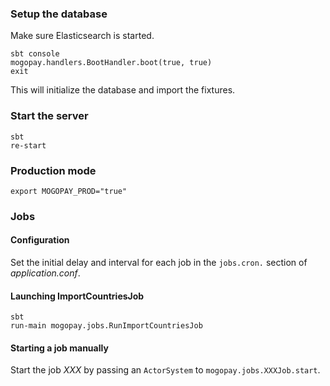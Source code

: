 ### Setup the database
Make sure Elasticsearch is started.

    sbt console
    mogopay.handlers.BootHandler.boot(true, true)
    exit

This will initialize the database and import the fixtures.

### Start the server

    sbt
    re-start

### Production mode

    export MOGOPAY_PROD="true"

### Jobs
#### Configuration
Set the initial delay and interval for each job in the `jobs.cron.` section of *application.conf*.

#### Launching ImportCountriesJob

    sbt
    run-main mogopay.jobs.RunImportCountriesJob

#### Starting a job manually
Start the job *XXX* by passing an `ActorSystem` to `mogopay.jobs.XXXJob.start`.
